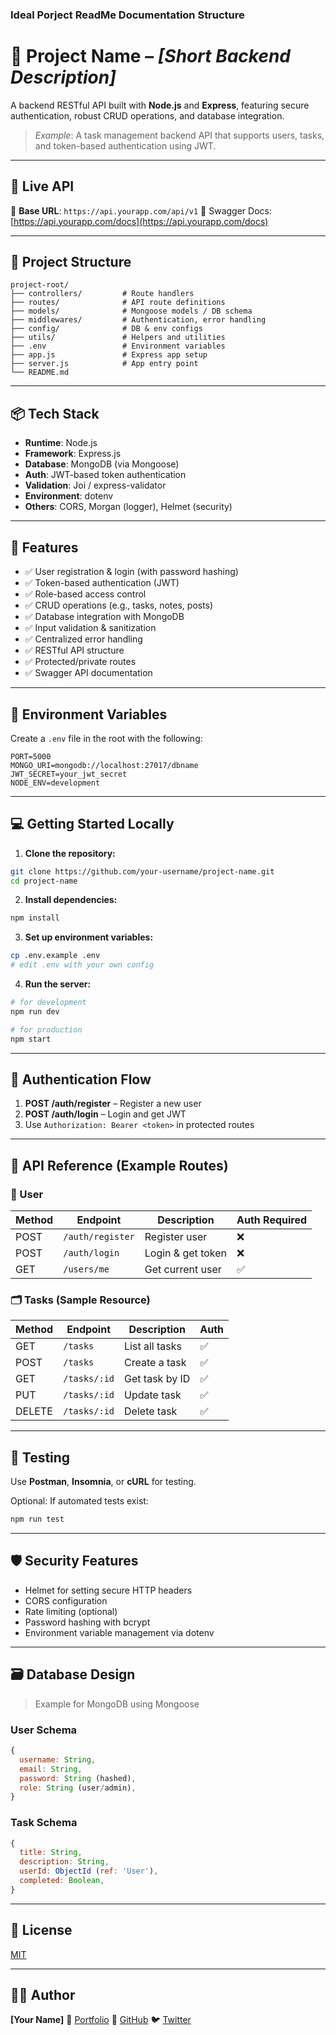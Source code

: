 ### Ideal Porject ReadMe Documentation Structure

# 🧰 Project Name – _\[Short Backend Description]_

A backend RESTful API built with **Node.js** and **Express**, featuring secure authentication, robust CRUD operations, and database integration.

> _Example_: A task management backend API that supports users, tasks, and token-based authentication using JWT.

---

## 🚀 Live API

📡 **Base URL**: `https://api.yourapp.com/api/v1`
📘 Swagger Docs: [https://api.yourapp.com/docs](https://api.yourapp.com/docs)

---

## 📁 Project Structure

```
project-root/
├── controllers/         # Route handlers
├── routes/              # API route definitions
├── models/              # Mongoose models / DB schema
├── middlewares/         # Authentication, error handling
├── config/              # DB & env configs
├── utils/               # Helpers and utilities
├── .env                 # Environment variables
├── app.js               # Express app setup
├── server.js            # App entry point
└── README.md
```

---

## 📦 Tech Stack

- **Runtime**: Node.js
- **Framework**: Express.js
- **Database**: MongoDB (via Mongoose)
- **Auth**: JWT-based token authentication
- **Validation**: Joi / express-validator
- **Environment**: dotenv
- **Others**: CORS, Morgan (logger), Helmet (security)

---

## 🧠 Features

- ✅ User registration & login (with password hashing)
- ✅ Token-based authentication (JWT)
- ✅ Role-based access control
- ✅ CRUD operations (e.g., tasks, notes, posts)
- ✅ Database integration with MongoDB
- ✅ Input validation & sanitization
- ✅ Centralized error handling
- ✅ RESTful API structure
- ✅ Protected/private routes
- ✅ Swagger API documentation

---

## 🔌 Environment Variables

Create a `.env` file in the root with the following:

```env
PORT=5000
MONGO_URI=mongodb://localhost:27017/dbname
JWT_SECRET=your_jwt_secret
NODE_ENV=development
```

---

## 💻 Getting Started Locally

1. **Clone the repository:**

```bash
git clone https://github.com/your-username/project-name.git
cd project-name
```

2. **Install dependencies:**

```bash
npm install
```

3. **Set up environment variables:**

```bash
cp .env.example .env
# edit .env with your own config
```

4. **Run the server:**

```bash
# for development
npm run dev

# for production
npm start
```

---

## 🔐 Authentication Flow

1. **POST /auth/register** – Register a new user
2. **POST /auth/login** – Login and get JWT
3. Use `Authorization: Bearer <token>` in protected routes

---

## 📘 API Reference (Example Routes)

### 🧑 User

| Method | Endpoint         | Description       | Auth Required |
| ------ | ---------------- | ----------------- | ------------- |
| POST   | `/auth/register` | Register user     | ❌            |
| POST   | `/auth/login`    | Login & get token | ❌            |
| GET    | `/users/me`      | Get current user  | ✅            |

### 🗂️ Tasks (Sample Resource)

| Method | Endpoint     | Description    | Auth |
| ------ | ------------ | -------------- | ---- |
| GET    | `/tasks`     | List all tasks | ✅   |
| POST   | `/tasks`     | Create a task  | ✅   |
| GET    | `/tasks/:id` | Get task by ID | ✅   |
| PUT    | `/tasks/:id` | Update task    | ✅   |
| DELETE | `/tasks/:id` | Delete task    | ✅   |

---

## 🧪 Testing

Use **Postman**, **Insomnia**, or **cURL** for testing.

Optional: If automated tests exist:

```bash
npm run test
```

---

## 🛡 Security Features

- Helmet for setting secure HTTP headers
- CORS configuration
- Rate limiting (optional)
- Password hashing with bcrypt
- Environment variable management via dotenv

---

## 🗃 Database Design

> Example for MongoDB using Mongoose

### User Schema

```js
{
  username: String,
  email: String,
  password: String (hashed),
  role: String (user/admin),
}
```

### Task Schema

```js
{
  title: String,
  description: String,
  userId: ObjectId (ref: 'User'),
  completed: Boolean,
}
```

---

## 📄 License

[MIT](./LICENSE)

---

## 👨‍💻 Author

**\[Your Name]**
🔗 [Portfolio](https://your-portfolio.com)
🐙 [GitHub](https://github.com/your-username)
🐦 [Twitter](https://twitter.com/yourhandle)
